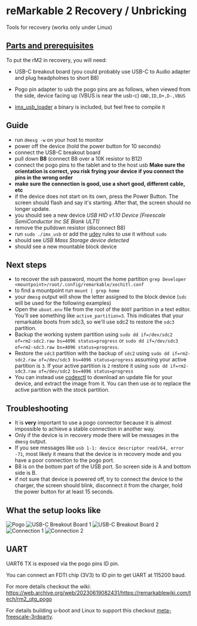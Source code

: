 # reMarkable 2 Recovery / Unbricking

Tools for recovery (works only under Linux)

## [Parts and prerequisites](parts.md)

To put the rM2 in recovery, you will need:
- USB-C breakout board (you could probably use USB-C to Audio adapter and plug headpholnes to short B8)
- Pogo pin adapter to usb
    the pogo pins are as follows,  when viewed from the side, device facing up (VBUS is near the usb-c)
    `GND,ID,D+,D-,VBUS`

- [imx_usb_loader](https://github.com/boundarydevices/imx_usb_loader) a binary is included, but feel free to compile it

## Guide
* run `dmesg -w` on your host to monitor
* power off the device (hold the power button for 10 seconds)
* connect the USB-C breakout board
*   pull down **B8** (connect B8 over a 10K resistor to B12)
* connect the pogo pins to the tablet and to the host usb **Make sure the orientation is correct, you risk frying your device if you connect the pins in the wrong order**
* **make sure the connection is good, use a short good, different cable, etc**
* if the device does not start on its own, press the Power Button. The screen should flash and say it's starting. After that, the screen should no longer update.
* you should see a new device *USB HID v1.10 Device [Freescale SemiConductor Inc  SE Blank ULT1]*
* remove the pulldown resistor (disconnect B8)
* run `sudo ./imx_usb` or add the [udev](udev.md) rules to use it without `sudo`
* should see *USB Mass Storage device detected*
* should see a new mountable block device

## Next steps
* to recover the ssh password, mount the home partition `grep Developer <mountpoint>/root/.config/remarkable/xochitl.conf`
* to find a mountpoint run `mount | grep home`
* your `dmesg` output will show the letter assigned to the block device (`sdc` will be used for the following examples)
* Open the `uboot.env` file from the root of the `BOOT` partition in a text editor. You'll see something like `active_partition=3`. This indicates that your remarkable boots from sdc3, so we'll use sdc2 to restore the `sdc3` partition. 
* Backup the working system partition using `sudo dd if=/dev/sdc2 of=rm2-sdc2.raw bs=4096 status=progress` or `sudo dd if=/dev/sdc3 of=rm2-sdc3.raw bs=4096 status=progress`.
* Restore the `sdc3` partition with the backup of `sdc2` using `sudo dd if=rm2-sdc2.raw of=/dev/sdc3 bs=4096 status=progress` assuming your active partition is `3`. If your active partition is `2` restore it using `sudo dd if=rm2-sdc3.raw of=/dev/sdc2 bs=4096 status=progress`
* You can instead use [codexctl](https://github.com/Jayy001/codexctl) to download an update file for your device, and extract the image from it. You can then use `dd` to replace the active partition with the stock partition.

## Troubleshooting
* It is **very** important to use a pogo connector because it is almost impossible to achieve a stable connection in another way.
* Only if the device is in recovery mode there will be messages in the `dmesg` output.
* If you see messages like `usb 1-1: device descriptor read/64, error -71`, most likely it means that the device is in recovery mode and you have a poor connection to the pogo port.
* B8 is on the bottom part of the USB port. So screen side is A and bottom side is B.
* if not sure that device is powered off, try to connect the device to the charger, the screen should blink, disconnect it from the charger, hold the power button for at least 15 seconds.

## What the setup looks like
![Pogo](images/rM2-Pogo-1.jpg)
![USB-C Breakout Board 1](images/rM2-USBC-Board-1.jpg)
![USB-C Breakout Board 2](images/rM2-USBC-Board-2.jpg)
![Connection 1](images/rM2-Set-1.jpg)
![Connection 2](images/rM2-Set-2.png)

## UART

UART6 TX is exposed via the pogo pins ID pin.

You can connect an FDTI chip (3V3) to ID pin to get UART at 115200 baud.

For more details checkout the wiki: https://web.archive.org/web/20230619082431/https://remarkablewiki.com/tech/rm2_otg_pogo

For details building u-boot and Linux to support this checkout
[meta-freescale-3rdparty](https://github.com/Freescale/meta-freescale-3rdparty).
